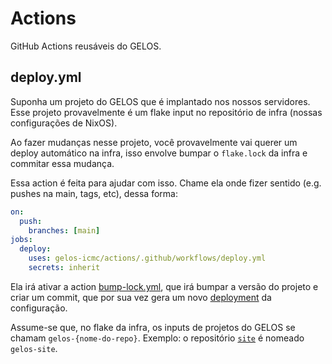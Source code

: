 # Actions

GitHub Actions reusáveis do GELOS.

## deploy.yml

Suponha um projeto do GELOS que é implantado nos nossos servidores. Esse
projeto provavelmente é um flake input no repositório de infra (nossas
configurações de NixOS).

Ao fazer mudanças nesse projeto, você provavelmente vai querer um deploy
automático na infra, isso envolve bumpar o `flake.lock` da infra e commitar essa mudança.

Essa action é feita para ajudar com isso. Chame ela onde fizer sentido (e.g.
pushes na main, tags, etc), dessa forma:

```yml
on:
  push:
    branches: [main]
jobs:
  deploy:
    uses: gelos-icmc/actions/.github/workflows/deploy.yml
    secrets: inherit
```

Ela irá ativar a action
[bump-lock.yml](https://github.com/gelos-icmc/infra/actions/workflows/bump-lock.yml),
que irá bumpar a versão do projeto e criar um commit, que por sua vez gera um
novo
[deployment](https://github.com/gelos-icmc/infra/actions/workflows/deploy.yml)
da configuração.

Assume-se que, no flake da infra, os inputs de projetos do GELOS se chamam
`gelos-{nome-do-repo}`. Exemplo: o repositório
[`site`](https://github.com/gelos-icmc/site) é nomeado `gelos-site`.

